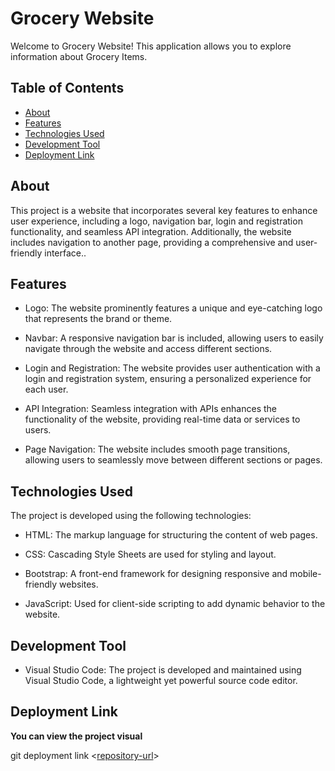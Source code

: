 # Grocery Website

Welcome to Grocery Website! This application allows you to explore information about Grocery Items.

## Table of Contents
- [About](#about)
- [Features](#features)
- [Technologies Used](#technologies-used)
- [Development Tool](#development-tool)
- [Deployment Link](#deployment-link)

## About

This project is a website that incorporates several key features to enhance user experience, including a logo, navigation bar, login and registration functionality, and seamless API integration. Additionally, the website includes navigation to another page, providing a comprehensive and user-friendly interface..

## Features

- Logo: The website prominently features a unique and eye-catching logo that represents the brand or theme.

- Navbar: A responsive navigation bar is included, allowing users to easily navigate through the website and access different sections.

- Login and Registration: The website provides user authentication with a login and registration system, ensuring a personalized experience for each user.

- API Integration: Seamless integration with APIs enhances the functionality of the website, providing real-time data or services to users.

- Page Navigation: The website includes smooth page transitions, allowing users to seamlessly move between different sections or pages.

## Technologies Used

The project is developed using the following technologies:

- HTML: The markup language for structuring the content of web pages.

- CSS: Cascading Style Sheets are used for styling and layout.

- Bootstrap: A front-end framework for designing responsive and mobile-friendly websites.

- JavaScript: Used for client-side scripting to add dynamic behavior to the website.

## Development Tool

- Visual Studio Code: The project is developed and maintained using Visual Studio Code, a lightweight yet powerful 
  source code editor.

## Deployment Link

**You can view the project visual** 

   git deployment link <[repository-url]( https://chireshtha.github.io/Grocery_Website_Static_Design/Navbar.html )>
